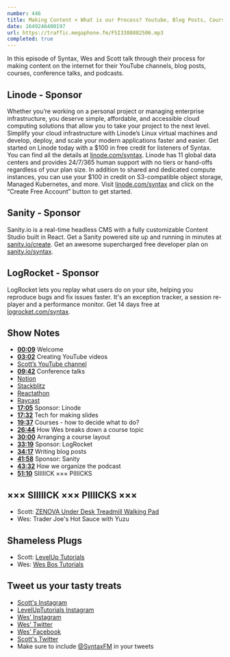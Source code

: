 ```yaml
---
number: 446
title: Making Content × What is our Process? Youtube, Blog Posts, Courses, Conference Talks, and Podcasts
date: 1649246400197
url: https://traffic.megaphone.fm/FSI3388882506.mp3
completed: true
---
```


In this episode of Syntax, Wes and Scott talk through their process for making content on the internet for their YouTube channels, blog posts, courses, conference talks, and podcasts.

## Linode  - Sponsor

Whether you’re working on a personal project or managing enterprise infrastructure, you deserve simple, affordable, and accessible cloud computing solutions that allow you to take your project to the next level. Simplify your cloud infrastructure with Linode’s Linux virtual machines and develop, deploy, and scale your modern applications faster and easier. Get started on Linode today with a $100 in free credit for listeners of Syntax. You can find all the details at [linode.com/syntax](https://linode.com/syntax). Linode has 11 global data centers and provides 24/7/365 human support with no tiers or hand-offs regardless of your plan size. In addition to shared and dedicated compute instances, you can use your $100 in credit on S3-compatible object storage, Managed Kubernetes, and more. Visit [linode.com/syntax](https://linode.com/syntax) and click on the “Create Free Account” button to get started.

## Sanity - Sponsor

Sanity.io is a real-time headless CMS with a fully customizable Content Studio built in React. Get a Sanity powered site up and running in minutes at [sanity.io/create](https://www.sanity.io/create). Get an awesome supercharged free developer plan on [sanity.io/syntax](https://www.sanity.io/syntax).

## LogRocket - Sponsor

LogRocket lets you replay what users do on your site, helping you reproduce bugs and fix issues faster. It's an exception tracker, a session re-player and a performance monitor. Get 14 days free at [logrocket.com/syntax](https://logrocket.com/syntax).

## Show Notes

* **[00:09](#t=00:09)** Welcome
* **[03:02](#t=03:02)** Creating YouTube videos
* [Scott’s YouTube channel](https://www.youtube.com/channel/UCyU5wkjgQYGRB0hIHMwm2Sg)
* **[09:42](#t=09:42)** Conference talks
* [Notion](https://www.notion.so)
* [Stackblitz](https://stackblitz.com)
* [Reactathon](https://www.reactathon.com)
* [Raycast](https://www.raycast.com)
* **[17:05](#t=17:05)** Sponsor: Linode
* **[17:32](#t=17:32)** Tech for making slides
* **[19:37](#t=19:37)** Courses - how to decide what to do?
* **[26:44](#t=26:44)** How Wes breaks down a course topic
* **[30:00](#t=30:00)** Arranging a course layout
* **[33:19](#t=33:19)** Sponsor: LogRocket
* **[34:17](#t=34:17)** Writing blog posts
* **[41:58](#t=41:58)** Sponsor: Sanity
* **[43:32](#t=43:32)** How we organize the podcast
* **[51:10](#t=51:10)** SIIIIICK ××× PIIIICKS

## ××× SIIIIICK ××× PIIIICKS ×××

* Scott: [ZENOVA Under Desk Treadmill Walking Pad](https://amzn.to/3LiImm8)
* Wes: Trader Joe's Hot Sauce with Yuzu

## Shameless Plugs

* Scott: [LevelUp Tutorials](https://leveluptutorials.com/tutorials/keystone-js/introduction)
* Wes: [Wes Bos Tutorials](https://wesbos.com/courses)

## Tweet us your tasty treats

* [Scott's Instagram](https://www.instagram.com/stolinski/)
* [LevelUpTutorials Instagram](https://www.instagram.com/LevelUpTutorials/)
* [Wes' Instagram](https://www.instagram.com/wesbos/)
* [Wes' Twitter](https://twitter.com/wesbos)
* [Wes' Facebook](https://www.facebook.com/wesbos.developer)
* [Scott's Twitter](https://twitter.com/stolinski)
* Make sure to include [@SyntaxFM](https://twitter.com/SyntaxFM) in your tweets
